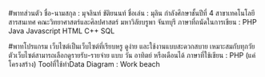 #พาทส่วนตัว
ชื่อ-นามสกุล : มุจลินท์ ขัติยนนท์  ชื่อเล่น : มุลิน
กำลังศึกษาชั้นปีที่ 4 สาขาเทคโนโลยีสารสนเทศ คณะวิทยาศาสตร์และศิลปศาสตร์ มหาวิลัยบรูพา จันทบุรี
ภาษาที่ถนัดในการเขียน : PHP Java Javascript HTML C++ SQL

#พาทโปรแกรม
เว็บไซต์เป็นเว็บไซต์ที่เรียบหรู ดูง่าย และใช้งานแบบสะดวกสบาย เหมาะสมกับทุกวัย
ตัวเว็บไซต์สามารถเลือกดูรายรับ-รายจ่าย แบบ วัน อาทิตย์ หรือเดือนได้
ภาษาที่ใช้เขียน : PHP (แค่โครงสร้าง)
Toolที่ใช้ทำData Diagram : Work beach
